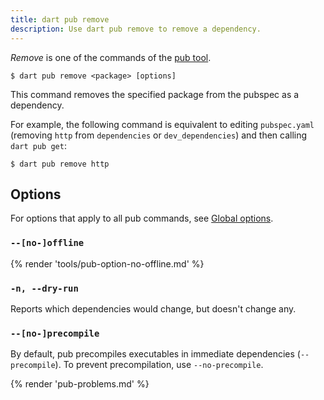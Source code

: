 ```yaml
---
title: dart pub remove
description: Use dart pub remove to remove a dependency.
---
```


_Remove_ is one of the commands of the [pub tool](/tools/pub/cmd).

```plaintext
$ dart pub remove <package> [options]
```

This command removes the specified package from the pubspec as a dependency.

For example, the following command is equivalent to
editing `pubspec.yaml` (removing `http` from `dependencies` or `dev_dependencies`)
and then calling `dart pub get`:

```console
$ dart pub remove http
```

## Options

For options that apply to all pub commands, see
[Global options](/tools/pub/cmd#global-options).

### `--[no-]offline`

{% render 'tools/pub-option-no-offline.md' %}

### `-n, --dry-run`

Reports which dependencies would change, 
but doesn't change any.

### `--[no-]precompile`

By default, pub precompiles executables
in immediate dependencies (`--precompile`).
To prevent precompilation, use `--no-precompile`.


{% render 'pub-problems.md' %}
